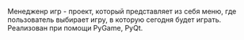 Менедженр игр - проект, который представляет из себя меню, где пользователь выбирает игру, в которую сегодня будет играть. Реализован при помощи PyGame, PyQt.
